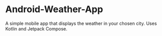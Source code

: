 # Android-Weather-App
A simple mobile app that displays the weather in your chosen city. Uses Kotlin and Jetpack Compose.
